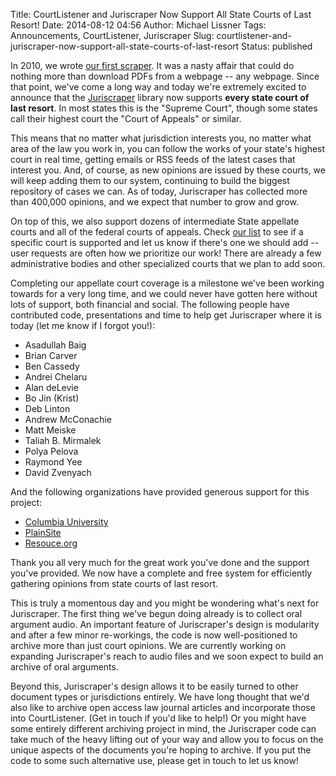 Title: CourtListener and Juriscraper Now Support All State Courts of Last Resort!
Date: 2014-08-12 04:56
Author: Michael Lissner
Tags: Announcements, CourtListener, Juriscraper
Slug: courtlistener-and-juriscraper-now-support-all-state-courts-of-last-resort
Status: published

In 2010, we wrote [our first
scraper](https://github.com/freelawproject/courtlistener/commit/792fa372d1bc73ffa8d34734c37287424508e9fc).
It was a nasty affair that could do nothing more than download PDFs from
a webpage -- any webpage. Since that point, we've come a long way and
today we're extremely excited to announce that the
[Juriscraper](https://github.com/freelawproject/juriscraper) library now
supports **every state court of last resort**. In most states this is
the "Supreme Court", though some states call their highest court the
"Court of Appeals" or similar.

This means that no matter what jurisdiction interests you, no matter
what area of the law you work in, you can follow the works of your
state's highest court in real time, getting emails or RSS feeds of the
latest cases that interest you. And, of course, as new opinions are
issued by these courts, we will keep adding them to our system,
continuing to build the biggest repository of cases we can. As of today,
Juriscraper has collected more than 400,000 opinions, and we expect that
number to grow and grow.

On top of this, we also support dozens of intermediate State appellate
courts and all of the federal courts of appeals. Check [our
list](https://www.courtlistener.com/coverage/#scraped-jurisdictions) to
see if a specific court is supported and let us know if there's one we
should add -- user requests are often how we prioritize our work! There
are already a few administrative bodies and other specialized courts
that we plan to add soon.

Completing our appellate court coverage is a milestone we've been
working towards for a very long time, and we could never have gotten
here without lots of support, both financial and social. The following
people have contributed code, presentations and time to help get
Juriscraper where it is today (let me know if I forgot you!):

-   Asadullah Baig
-   Brian Carver
-   Ben Cassedy
-   Andrei Chelaru
-   Alan deLevie
-   Bo Jin (Krist)
-   Deb Linton
-   Andrew McConachie
-   Matt Meiske
-   Taliah B. Mirmalek
-   Polya Pelova
-   Raymond Yee
-   David Zvenyach

And the following organizations have provided generous support for this
project:

-   [Columbia
    University](https://library.columbia.edu/bts/web_resources_collection/call_for_proposals.html)
-   [PlainSite](https://plainsite.org)
-   [Resouce.org](http://resouce.org)

Thank you all very much for the great work you've done and the support
you've provided. We now have a complete and free system for efficiently
gathering opinions from state courts of last resort.

This is truly a momentous day and you might be wondering what's next for
Juriscraper. The first thing we've begun doing already is to collect
oral argument audio. An important feature of Juriscraper's design is
modularity and after a few minor re-workings, the code is now
well-positioned to archive more than just court opinions. We are
currently working on expanding Juriscraper's reach to audio files and we
soon expect to build an archive of oral arguments.

Beyond this, Juriscraper's design allows it to be easily turned to other
document types or jurisdictions entirely. We have long thought that we'd
also like to archive open access law journal articles and incorporate
those into CourtListener. (Get in touch if you'd like to help!) Or you
might have some entirely different archiving project in mind, the
Juriscraper code can take much of the heavy lifting out of your way and
allow you to focus on the unique aspects of the documents you're hoping
to archive. If you put the code to some such alternative use, please get
in touch to let us know!

